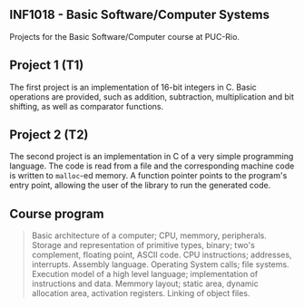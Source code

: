 ## INF1018 - Basic Software/Computer Systems

Projects for the Basic Software/Computer course at PUC-Rio.


## Project 1 (T1)

The first project is an implementation of 16-bit integers in C. Basic operations are provided, such as addition, subtraction, multiplication and bit shifting, as well as comparator functions.


## Project 2 (T2)

The second project is an implementation in C of a very simple programming language. The code is read from a file and the corresponding machine code is written to `malloc`-ed memory. A function pointer points to the program's entry point, allowing the user of the library to run the generated code.


## Course program

> Basic architecture of a computer; CPU, memmory, peripherals. Storage and representation of primitive types, binary; two's complement, floating point, ASCII code. CPU instructions; addresses, interrupts. Assembly language. Operating System calls; file systems. Execution model of a high level language; implementation of instructions and data. Memmory layout; static area, dynamic allocation area, activation registers. Linking of object files.